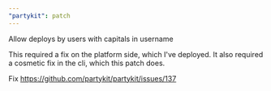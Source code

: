 ```yaml
---
"partykit": patch
---
```


Allow deploys by users with capitals in username

This required a fix on the platform side, which I've deployed. It also required a cosmetic fix in the cli, which this patch does.

Fix https://github.com/partykit/partykit/issues/137
